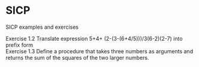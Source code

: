 # SICP
SICP examples and exercises

Exercise 1.2
Translate expression 5+4+ (2-(3-(6+4/5)))/3(6-2)(2-7) into prefix form<br />
Exercise 1.3 
Define a procedure that takes three numbers as arguments and returns the sum of the
squares of the two larger numbers. 
